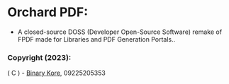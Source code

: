 # Orchard PDF:

* A closed-source DOSS (Developer Open-Source Software) remake of FPDF made for Libraries and PDF Generation Portals..

### Copyright (2023):

( C ) - [Binary Kore](https://github.com/binarykore), 09225205353